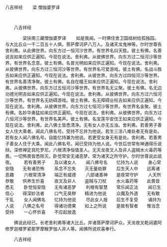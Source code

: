   八吉祥经
                        　　梁 僧伽婆罗译

                        
        　      


　　八吉祥经

　　　　梁扶南三藏僧伽婆罗译
　　如是我闻。一时佛住舍卫国祗树给孤独园。与大比丘众一千二百五十人俱。菩萨摩诃萨八万人。及诸天龙鬼神等。尔时世尊告舍利弗。从此佛世界。向东方过一恒河沙世界。有世界名曰天胜。彼土有佛。名善说吉如来应供正遍知。今现在说法。舍利弗。从彼佛世界。向东方过二恒河沙等世界。有世界名念意。彼土有佛。名普光明如来应供正遍知。今现在说法。舍利弗。从彼佛世界。向东方过三恒河沙等世界。有世界名可爱游戏。彼土有佛。名战斗胜吉如来应供正遍知。今现在说法。舍利弗。从彼世界。向东方过四恒河沙等世界。有世界名善清净聚。彼土有佛。名自在幢王如来应供正遍知。今现在说法。舍利弗。从彼佛世界。向东方过五恒河沙等世界。有世界名无尘聚。彼土有佛。名无边功德光明吉如来应供正遍知。今现在说法。舍利弗。从彼佛世界。向东方过六恒河沙等世界。有世界名无妨碍游戏。彼土有佛。名无障碍业柱吉如来应供正遍知。今现在说法。舍利弗。从彼佛世界。向东方过七恒河沙等世界。有世界名金聚。彼土有佛。名妙华勇猛如来应供正遍知。今现在说法。舍利弗。从彼佛世界。向东方过八恒河沙等世界。有世界名美声。彼土有佛。名宝莲华安住王如来应供正遍知。今现在说法。舍利弗。此八佛土皆悉清净。无有女人亦无五浊。舍利弗。若善男子善女人住大乘者。闻此八佛名号。受持不忘并为他说。若生三涂八难处者无有是处。若有女人闻八佛名号。自能忆持兼为他说。若更受女身无有是处。舍利弗。若善男子善女人住于大乘。闻此八佛名号。闻已受持为他人说。今世后世常有神通得乐说辩。深修禅定具陀罗尼。六根清净恒值圣人。无天龙夜叉人及非人盗贼水火毒药等畏。一切怖畏皆悉除灭。卧觉常安无诸恶梦。常为诸天之所守护。尔时世尊说此祇夜。
　　若有善男子　　及以诸女人
　　闻八佛号名　　忆持为人说
　　身心常安隐　　无有诸恐怖
　　系念不忘失　　灭无量劫罪
　　后生天人中　　远离诸恶趣
　　六根常清净　　端正有威德
　　八部诸善神　　是夜常守护
　　人天所恭敬　　供养生忻喜
　　夜叉及非人　　盗贼与刀杖
　　水火毒药等　　此畏皆悉无
　　卧觉恒安隐　　无有诸恶梦
　　利根有智慧　　常乐闻正法
　　闻已生信心　　得深妙法者
　　口气无臭秽　　精进为他说
　　众魔及外道　　无有敢干乱
　　女人闻佛名　　忆持为他说
　　尽此女人报　　后生不复受
　　诵持为人说　　八佛之名号
　　得诸功德果　　如上之所说
　　是故有智者　　惟当念受持
　　一心怀忻喜　　不应起放逸

　　佛说此经已。长老舍利弗等诸大比丘。并诸菩萨摩诃萨众。天龙夜叉乾闼婆阿修罗迦楼罗紧那罗摩睺罗伽人非人等。闻佛所说欢喜奉行。

　　八吉祥经


